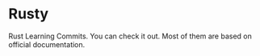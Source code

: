 # Rusty
Rust Learning Commits. You can check it out. Most of them are based on official documentation.
